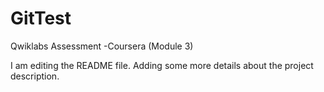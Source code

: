 # GitTest
Qwiklabs Assessment -Coursera (Module 3)

I am editing the README file. Adding some more details about the project description.

